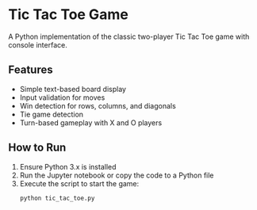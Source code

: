 # Tic Tac Toe Game  

A Python implementation of the classic two-player Tic Tac Toe game with console interface.  

## Features  
- Simple text-based board display  
- Input validation for moves  
- Win detection for rows, columns, and diagonals  
- Tie game detection  
- Turn-based gameplay with X and O players  

## How to Run  
1. Ensure Python 3.x is installed  
2. Run the Jupyter notebook or copy the code to a Python file  
3. Execute the script to start the game:  
   ```bash  
   python tic_tac_toe.py  
